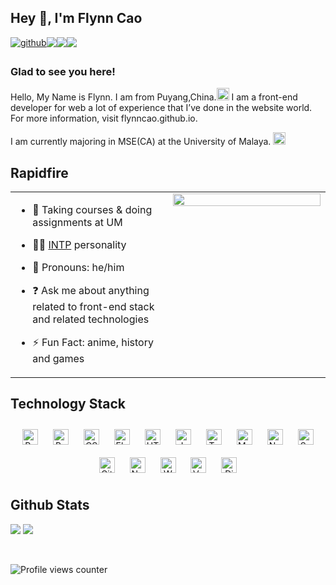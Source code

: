 ## Hey 👋, I'm Flynn Cao  
  
<div style="display:flex;">
  <a href="https://github.com/flynncao" target="_blank">
<img src=https://img.shields.io/badge/github-%2324292e.svg?&style=for-the-badge&logo=github&logoColor=white alt=github style="margin-bottom: 5px;" />
</a>
<a href="https://www.cnblogs.com/caozhenfei/">
<img src=https://img.shields.io/badge/Blogger-FF5722?style=for-the-badge&logo=blogger&logoColor=white
/>
<a href="https://t.me/weclove2008/" target="_blank">
<img src=https://img.shields.io/badge/Telegram-2CA5E0?style=for-the-badge&logo=telegram&logoColor=white/>
</a>
 <a href="mailto:s2142499@siswa.um.edu.my">
<img src=https://img.shields.io/badge/Gmail-D14836?style=for-the-badge&logo=gmail&logoColor=white
/>
</a>

</a>
 </div>


<!-- <a href="https://dev.to/rishavanand" target="_blank">
<img src=https://img.shields.io/badge/dev.to-%2308090A.svg?&style=for-the-badge&logo=dev.to&logoColor=white alt=devto style="margin-bottom: 5px;" />
</a> -->
<!-- <a href="https://linkedin.com/in/iamrishavanand" target="_blank">
<img src=https://img.shields.io/badge/linkedin-%231E77B5.svg?&style=for-the-badge&logo=linkedin&logoColor=white alt=linkedin style="margin-bottom: 5px;" />
</a> -->
<!-- <a href="https://twitter.com/flynnchao" target="_blank">
<img src=https://img.shields.io/badge/twitter-%2300acee.svg?&style=for-the-badge&logo=twitter&logoColor=white alt=twitter style="margin-bottom: 5px;" />
</a>   -->
  
### Glad to see you here!  
Hello, My Name is Flynn. I am from Puyang,China.<img width="20" src="https://user-images.githubusercontent.com/29702341/173494620-1dbbadf0-e168-4386-97c0-e46a100d2263.png"/>  I am a front-end developer for web a lot of experience that I’ve done in the website world. For more information, visit flynncao.github.io.

I am currently majoring in MSE(CA) at the University of Malaya. <img width="20" src="https://user-images.githubusercontent.com/29702341/173494703-a734b35c-28df-4fd3-9d07-65449905dfc9.png"/>
<br/>  
## Rapidfire  
<table><tr><td valign="top" width="50%">
 
  
- 🌱 Taking courses & doing assignments at UM
  
- :man_scientist: [INTP](https://www.16personalities.com/intp-personality) personality

- :man: Pronouns: he/him
  
- ❓ Ask me about anything related to front-end stack and related technologies  
  

- ⚡ Fun Fact: anime, history and games


</td><td valign="top" width="50%">

<div align="center">
<img src="https://user-images.githubusercontent.com/29702341/173498830-1f268313-85d5-4a8e-b906-f19fd1ee293c.gif" align="center" style="width: 100%" />
</div>  

  


</td></tr></table>  


## Technology Stack


<div align="center">  
<img style="margin: 10px" src="https://profilinator.rishav.dev/skills-assets/react-original-wordmark.svg" alt="React" height="25" />  
<img style="margin: 10px" src="https://profilinator.rishav.dev/skills-assets/bootstrap-plain.svg" alt="Bootstrap" height="25" />  
<img style="margin: 10px" src="https://profilinator.rishav.dev/skills-assets/css3-original-wordmark.svg" alt="CSS3" height="25" />  
<img style="margin: 10px" src="https://profilinator.rishav.dev/skills-assets/electron-original.svg" alt="Electron" height="25" />  
<img style="margin: 10px" src="https://profilinator.rishav.dev/skills-assets/html5-original-wordmark.svg" alt="HTML5" height="25" />  
<img style="margin: 10px" src="https://profilinator.rishav.dev/skills-assets/javascript-original.svg" alt="JavaScript" height="25" />  
<img style="margin: 10px" src="https://profilinator.rishav.dev/skills-assets/typescript-original.svg" alt="TypeScript" height="25" />  
<img style="margin: 10px" src="https://profilinator.rishav.dev/skills-assets/mysql-original-wordmark.svg" alt="MySQL" height="25" />  
<img style="margin: 10px" src="https://profilinator.rishav.dev/skills-assets/nginx-original.svg" alt="Nginx" height="25" />  
<img style="margin: 10px" src="https://profilinator.rishav.dev/skills-assets/sass-original.svg" alt="Sass" height="25" />  
<img style="margin: 10px" src="https://profilinator.rishav.dev/skills-assets/git-scm-icon.svg" alt="Git" height="25" />  
<img style="margin: 10px" src="https://profilinator.rishav.dev/skills-assets/nodejs-original-wordmark.svg" alt="Node.js" height="25" />  
<img style="margin: 10px" src="https://profilinator.rishav.dev/skills-assets/webpack-original.svg" alt="Webpack" height="25" />  
<img style="margin: 10px" src="https://profilinator.rishav.dev/skills-assets/vuejs-original-wordmark.svg" alt="Vue.js" height="25" />  
<img style="margin: 10px" src="https://profilinator.rishav.dev/skills-assets/django-original.svg" alt="Django" height="25" />  
</div>  

## Github Stats  
[<img   src="https://raw.githubusercontent.com/FlynnCao/github-stats-transparent/output/generated/overview.svg">](#)
[<img   src="https://raw.githubusercontent.com/FlynnCao/github-stats-transparent/output/generated/languages.svg">](#)


<br/>  

![Profile views counter](https://komarev.com/ghpvc/?username=flynncao&&style=flat-square)  
  


